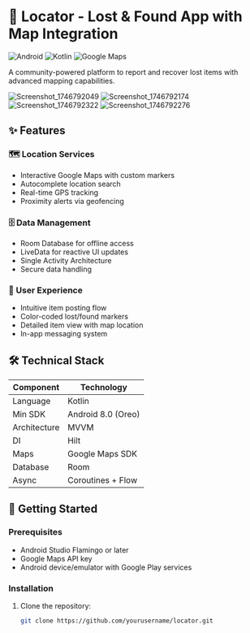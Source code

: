 # 📍 Locator - Lost & Found App with Map Integration

![Android](https://img.shields.io/badge/Android-3DDC84?style=for-the-badge&logo=android&logoColor=white)
![Kotlin](https://img.shields.io/badge/Kotlin-0095D5?style=for-the-badge&logo=kotlin&logoColor=white)
![Google Maps](https://img.shields.io/badge/Google_Maps-4285F4?style=for-the-badge&logo=google-maps&logoColor=white)

A community-powered platform to report and recover lost items with advanced mapping capabilities.


![Screenshot_1746792049](https://github.com/user-attachments/assets/a4dc4945-0394-43fc-8539-bb82ebe80c5a) ![Screenshot_1746792174](https://github.com/user-attachments/assets/0c4d13f8-97dc-48a0-9029-0a37363b6a9f)
![Screenshot_1746792322](https://github.com/user-attachments/assets/bd7a8947-2fac-41ab-a346-8a98ab50850a) ![Screenshot_1746792276](https://github.com/user-attachments/assets/bc5e7e1a-80d7-434e-b7d8-e461b7c14c38)



## ✨ Features

### 🗺️ Location Services
- Interactive Google Maps with custom markers
- Autocomplete location search
- Real-time GPS tracking
- Proximity alerts via geofencing

### 🗄️ Data Management
- Room Database for offline access
- LiveData for reactive UI updates
- Single Activity Architecture
- Secure data handling

### 👥 User Experience
- Intuitive item posting flow
- Color-coded lost/found markers
- Detailed item view with map location
- In-app messaging system

## 🛠️ Technical Stack

| Component          | Technology                          |
|--------------------|-------------------------------------|
| Language           | Kotlin                              |
| Min SDK            | Android 8.0 (Oreo)                 |
| Architecture       | MVVM                                |
| DI                 | Hilt                                |
| Maps               | Google Maps SDK                     |
| Database           | Room                               |
| Async              | Coroutines + Flow                  |

## 🚀 Getting Started

### Prerequisites
- Android Studio Flamingo or later
- Google Maps API key
- Android device/emulator with Google Play services

### Installation
1. Clone the repository:
   ```bash
   git clone https://github.com/yourusername/locator.git
